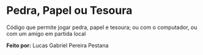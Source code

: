 # Pedra, Papel ou Tesoura
Código que permite jogar pedra, papel e tesoura; ou com o computador, ou com um amigo em partida local

__Feito por:__ Lucas Gabriel Pereira Pestana
